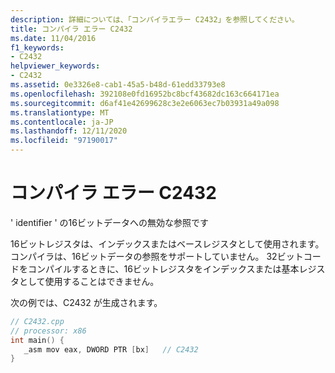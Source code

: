 ```yaml
---
description: 詳細については、「コンパイラエラー C2432」を参照してください。
title: コンパイラ エラー C2432
ms.date: 11/04/2016
f1_keywords:
- C2432
helpviewer_keywords:
- C2432
ms.assetid: 0e3326e8-cab1-45a5-b48d-61edd33793e8
ms.openlocfilehash: 392108e0fd16952bc8bcf43682dc163c664171ea
ms.sourcegitcommit: d6af41e42699628c3e2e6063ec7b03931a49a098
ms.translationtype: MT
ms.contentlocale: ja-JP
ms.lasthandoff: 12/11/2020
ms.locfileid: "97190017"
---
```

# <a name="compiler-error-c2432"></a>コンパイラ エラー C2432

' identifier ' の16ビットデータへの無効な参照です

16ビットレジスタは、インデックスまたはベースレジスタとして使用されます。 コンパイラは、16ビットデータの参照をサポートしていません。 32ビットコードをコンパイルするときに、16ビットレジスタをインデックスまたは基本レジスタとして使用することはできません。

次の例では、C2432 が生成されます。

```cpp
// C2432.cpp
// processor: x86
int main() {
   _asm mov eax, DWORD PTR [bx]   // C2432
}
```
